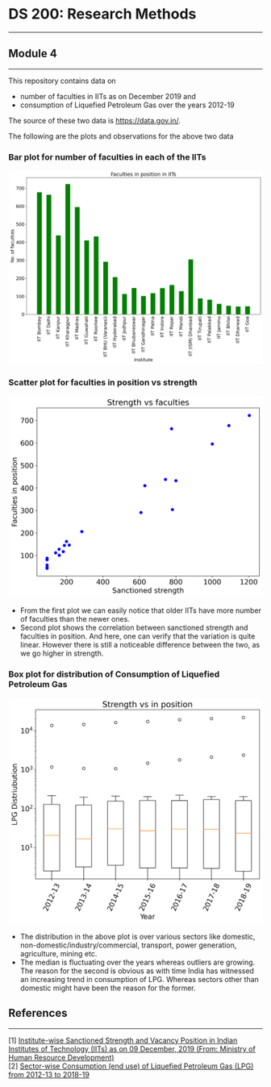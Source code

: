 # DS 200: Research Methods
---
## Module 4
___

This repository contains data on
  - number of faculties in IITs as on December 2019 and
  - consumption of Liquefied Petroleum Gas over the years 2012-19

The source of these two data is https://data.gov.in/.

The following are the plots and observations for the above two data
### Bar plot for number of faculties in each of the IITs

<img src="plots/faculties_bar.png?raw=true"/>

### Scatter plot for faculties in position vs strength 

<img src="plots/faculties_scatter0.png?raw=true"/>

 - From the first plot we can easily notice that older IITs have more number of faculties than the newer ones.
 - Second plot shows the correlation between sanctioned strength and faculties in position. And here, one can verify that the variation is quite linear. However there is still a noticeable difference between the two, as we go higher in strength.  
 
### Box plot for distribution of Consumption of Liquefied Petroleum Gas

<img src="plots/lpg_box.png?raw=true"/>

  - The distribution in the above plot is over various sectors like domestic, non-domestic/industry/commercial, transport, power generation, agriculture, mining etc.
  - The median is fluctuating over the years whereas outliers are growing. The reason for the second is obvious as with time India has witnessed an increasing trend in consumption of LPG. Whereas sectors other than domestic might have been the reason for the former.

## References
---
[1] [Institute-wise Sanctioned Strength and Vacancy Position in Indian Institutes of Technology (IITs) as on 09 December, 2019 (From: Ministry of Human Resource Development)](https://data.gov.in/resources/institute-wise-sanctioned-strength-and-vacancy-position-indian-institutes-technology-iits) \
[2] [Sector-wise Consumption (end use) of Liquefied Petroleum Gas (LPG) from 2012-13 to 2018-19](https://data.gov.in/resources/sector-wise-consumption-(end-use)-of-liquefied-petroleum-gas-(lpg)-fro)
